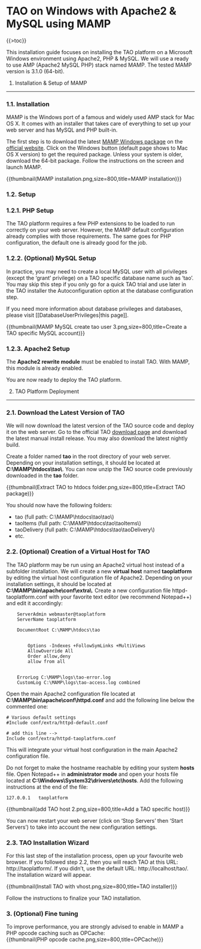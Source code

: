 TAO on Windows with Apache2 & MySQL using MAMP
==============================================

{{\>toc}}

This installation guide focuses on installing the TAO platform on a Microsoft Windows environment using Apache2, PHP & MySQL. We will use a ready to use AMP (Apache2 MySQL PHP) stack named MAMP. The tested MAMP version is 3.1.0 (64-bit).

1. Installation & Setup of MAMP
-------------------------------

### 1.1. Installation

MAMP is the Windows port of a famous and widely used AMP stack for Mac OS X. It comes with an installer that takes care of everything to set up your web server and has MySQL and PHP built-in.

The first step is to download the latest [MAMP Windows package](https://www.mamp.info/en/downloads/) on the [official website](https://www.mamp.info/en/). Click on the Windows button (default page shows to Mac OS X version) to get the required package. Unless your system is older, download the 64-bit package. Follow the instructions on the screen and launch MAMP.

{{thumbnail(MAMP installation.png,size=800,title=MAMP installation)}}

### 1.2. Setup

### 1.2.1. PHP Setup

The TAO platform requires a few PHP extensions to be loaded to run correctly on your web server. However, the MAMP default configuration already complies with those requirements. The same goes for PHP configuration, the default one is already good for the job.

### 1.2.2. (Optional) MySQL Setup

In practice, you may need to create a local MySQL user with all privileges (except the ‘grant’ privilege) on a TAO specific database name such as ‘tao’. You may skip this step if you only go for a quick TAO trial and use later in the TAO installer the Autoconfiguration option at the database configuration step.

If you need more information about database privileges and databases, please visit [[DatabaseUserPrivileges|this page]].

{{thumbnail(MAMP MySQL create tao user 3.png,size=800,title=Create a TAO specific MySQL account)}}

### 1.2.3. Apache2 Setup

The **Apache2 rewrite module** must be enabled to install TAO. With MAMP, this module is already enabled.

You are now ready to deploy the TAO platform.

2. TAO Platform Deployment
--------------------------

### 2.1. Download the Latest Version of TAO

We will now download the latest version of the TAO source code and deploy it on the web server. Go to the official TAO [download page](http://taotesting.com/get-tao/official-tao-packages/) and download the latest manual install release. You may also download the latest nightly build.

Create a folder named **tao** in the root directory of your web server. Depending on your installation settings, it should be located at **C:\\MAMP\\htdocs\\tao\\**. You can now unzip the TAO source code previously downloaded in the **tao** folder.

{{thumbnail(Extract TAO to htdocs folder.png,size=800,title=Extract TAO package)}}

You should now have the following folders:

-   tao (full path: C:\\MAMP\\htdocs\\tao\\tao\\)
-   taoItems (full path: C:\\MAMP\\htdocs\\tao\\taoItems\\)
-   taoDelivery (full path: C:\\MAMP\\htdocs\\tao\\taoDelivery\\)
-   etc.

### 2.2. (Optional) Creation of a Virtual Host for TAO

The TAO platform may be run using an Apache2 virtual host instead of a subfolder installation. We will create a new **virtual host** named **taoplatform** by editing the virtual host configuration file of Apache2. Depending on your installation settings, it should be located at **C:\\MAMP\\bin\\apache\\conf\\extra\\**. Create a new configuration file httpd-taoplatform.conf with your favorite text editor (we recommend Notepad++) and edit it accordingly:


        ServerAdmin webmaster@taoplatform
        ServerName taoplatform

        DocumentRoot C:\MAMP\htdocs\tao

        
            Options -Indexes +FollowSymLinks +MultiViews
            AllowOverride All
            Order allow,deny
            allow from all
        

        ErrorLog C:\MAMP\logs\tao-error.log
        CustomLog C:\MAMP\logs\tao-access.log combined

Open the main Apache2 configuration file located at **C:\\MAMP\\bin\\apache\\conf\\httpd.conf** and add the following line below the commented one:

    # Various default settings
    #Include conf/extra/httpd-default.conf

    # add this line -->
    Include conf/extra/httpd-taoplatform.conf

This will integrate your virtual host configuration in the main Apache2 configuration file.

Do not forget to make the hostname reachable by editing your system **hosts** file. Open Notepad++ in **administrator mode** and open your hosts file located at **C:\\Windows\\System32\\drivers\\etc\\hosts**. Add the following instructions at the end of the file:

    127.0.0.1   taoplatform

{{thumbnail(add TAO host 2.png,size=800,title=Add a TAO specific host)}}

You can now restart your web server (click on ‘Stop Servers’ then ‘Start Servers’) to take into account the new configuration settings.

### 2.3. TAO Installation Wizard

For this last step of the installation process, open up your favourite web browser. If you followed step 2.2, then you will reach TAO at this URL: http://taoplatform/. If you didn’t, use the default URL: http://localhost/tao/. The installation wizard will appear.

{{thumbnail(Install TAO with vhost.png,size=800,title=TAO installer)}}

Follow the instructions to finalize your TAO installation.

### 3. (Optional) Fine tuning

To improve performance, you are strongly advised to enable in MAMP a PHP opcode caching such as OPCache:\
{{thumbnail(PHP opcode cache.png,size=800,title=OPCache)}}

